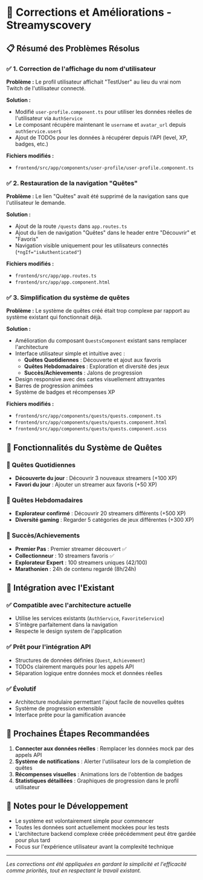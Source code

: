 # 🔧 Corrections et Améliorations - Streamyscovery

## 📋 Résumé des Problèmes Résolus

### ✅ 1. Correction de l'affichage du nom d'utilisateur

**Problème :** Le profil utilisateur affichait "TestUser" au lieu du vrai nom Twitch de l'utilisateur connecté.

**Solution :** 
- Modifié `user-profile.component.ts` pour utiliser les données réelles de l'utilisateur via `AuthService`
- Le composant récupère maintenant le `username` et `avatar_url` depuis `authService.user$`
- Ajout de TODOs pour les données à récupérer depuis l'API (level, XP, badges, etc.)

**Fichiers modifiés :**
- `frontend/src/app/components/user-profile/user-profile.component.ts`

### ✅ 2. Restauration de la navigation "Quêtes"

**Problème :** Le lien "Quêtes" avait été supprimé de la navigation sans que l'utilisateur le demande.

**Solution :**
- Ajout de la route `/quests` dans `app.routes.ts`
- Ajout du lien de navigation "Quêtes" dans le header entre "Découvrir" et "Favoris"
- Navigation visible uniquement pour les utilisateurs connectés (`*ngIf="isAuthenticated"`)

**Fichiers modifiés :**
- `frontend/src/app/app.routes.ts`
- `frontend/src/app/app.component.html`

### ✅ 3. Simplification du système de quêtes

**Problème :** Le système de quêtes créé était trop complexe par rapport au système existant qui fonctionnait déjà.

**Solution :**
- Amélioration du composant `QuestsComponent` existant sans remplacer l'architecture
- Interface utilisateur simple et intuitive avec :
  - **Quêtes Quotidiennes** : Découverte et ajout aux favoris
  - **Quêtes Hebdomadaires** : Exploration et diversité des jeux
  - **Succès/Achievements** : Jalons de progression
- Design responsive avec des cartes visuellement attrayantes
- Barres de progression animées
- Système de badges et récompenses XP

**Fichiers modifiés :**
- `frontend/src/app/components/quests/quests.component.ts`
- `frontend/src/app/components/quests/quests.component.html`
- `frontend/src/app/components/quests/quests.component.scss`

## 🎨 Fonctionnalités du Système de Quêtes

### 📅 Quêtes Quotidiennes
- **Découverte du jour** : Découvrir 3 nouveaux streamers (+100 XP)
- **Favori du jour** : Ajouter un streamer aux favoris (+50 XP)

### 📆 Quêtes Hebdomadaires  
- **Explorateur confirmé** : Découvrir 20 streamers différents (+500 XP)
- **Diversité gaming** : Regarder 5 catégories de jeux différentes (+300 XP)

### 🏅 Succès/Achievements
- **Premier Pas** : Premier streamer découvert ✅
- **Collectionneur** : 10 streamers favoris ✅  
- **Explorateur Expert** : 100 streamers uniques (42/100)
- **Marathonien** : 24h de contenu regardé (8h/24h)

## 🔄 Intégration avec l'Existant

### ✅ Compatible avec l'architecture actuelle
- Utilise les services existants (`AuthService`, `FavoriteService`)
- S'intègre parfaitement dans la navigation
- Respecte le design system de l'application

### ✅ Prêt pour l'intégration API
- Structures de données définies (`Quest`, `Achievement`)
- TODOs clairement marqués pour les appels API
- Séparation logique entre données mock et données réelles

### ✅ Évolutif
- Architecture modulaire permettant l'ajout facile de nouvelles quêtes
- Système de progression extensible
- Interface prête pour la gamification avancée

## 🚀 Prochaines Étapes Recommandées

1. **Connecter aux données réelles** : Remplacer les données mock par des appels API
2. **Système de notifications** : Alerter l'utilisateur lors de la completion de quêtes
3. **Récompenses visuelles** : Animations lors de l'obtention de badges
4. **Statistiques détaillées** : Graphiques de progression dans le profil utilisateur

## 📝 Notes pour le Développement

- Le système est volontairement simple pour commencer
- Toutes les données sont actuellement mockées pour les tests
- L'architecture backend complexe créée précédemment peut être gardée pour plus tard
- Focus sur l'expérience utilisateur avant la complexité technique

---

*Les corrections ont été appliquées en gardant la simplicité et l'efficacité comme priorités, tout en respectant le travail existant.*
